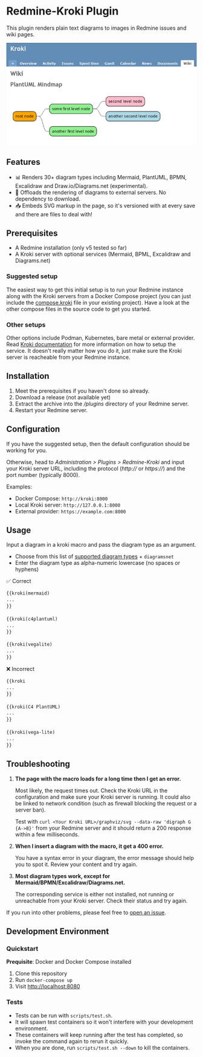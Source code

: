 # Redmine-Kroki Plugin

This plugin renders plain text diagrams to images in Redmine issues and
wiki pages.

![PlantUML Mindmap Example](doc/img/wiki-plantuml_mindmap.png)

## Features

* 📊 Renders 30+ diagram types including Mermaid, PlantUML, BPMN, Excalidraw and
  Draw.io/Diagrams.net (experimental).
* 🚀 Offloads the rendering of diagrams to external servers. No dependency
to download.
* 📥 Embeds SVG markup in the page, so it's versioned with at every save and
  there are files to deal with!

## Prerequisites

* A Redmine installation (only v5 tested so far)
* A Kroki server with optional services (Mermaid, BPML, Excalidraw and
  Diagrams.net)

### Suggested setup

The easiest way to get this initial setup is to run your Redmine instance along
with the Kroki servers from a Docker Compose project (you can just include the
[compose.kroki](compose.kroki.yml) file in your existing project). Have
a look at the other compose files in the source code to get you started.

### Other setups

Other options include Podman, Kubernetes, bare metal or external provider. Read
[Kroki documentation](https://docs.kroki.io/kroki/setup/install/) for more
information on how to setup the service. It doesn't really matter how you do it,
just make sure the Kroki server is reacheable from your Redmine instance.

## Installation

1. Meet the prerequisites if you haven't done so already.
1. Download a release (not available yet)
1. Extract the archive into the _/plugins_ directory of your Redmine server.
1. Restart your Redmine server.

## Configuration

If you have the suggested setup, then the default configuration should be
working for you.

Otherwise, head to _Administration > Plugins > Redmine-Kroki_ and input your
Kroki server URL, including the protocol (_http://_ or _https://_) and the port
number (typically 8000).

   Examples:

* Docker Compose: `http://kroki:8000`
* Local Kroki server: `http://127.0.0.1:8000`
* External provider: `https://example.com:8000`

## Usage

Input a diagram in a kroki macro and pass the diagram type as an argument.

* Choose from this list of [supported diagram types](https://kroki.io/#support)
  \+ `diagramsnet`
* Enter the diagram type as alpha-numeric lowercase (no spaces or hyphens)

✅ Correct

```markdown
{{kroki(mermaid)
...
}}

{{kroki(c4plantuml)
...
}}

{{kroki(vegalite)
...
}}
```

❌ Incorrect

```markdown
{{kroki
...
}}

{{kroki(C4 PlantUML)
...
}}

{{kroki(vega-lite)
...
}}
```

## Troubleshooting

1. **The page with the macro loads for a long time then I get an
   error.**

   Most likely, the request times out. Check the Kroki URL in the configuration
   and make sure your Kroki server is running. It could also be linked to
   network condition (such as firewall blocking the request or a server ban).

   Test with `curl <Your Kroki URL>/graphviz/svg --data-raw 'digraph G {A->B}'`
   from your Redmine server and it should return a 200 response within a few
   milliseconds.

1. **When I insert a diagram with the macro, it get a 400 error.**

   You have a syntax error in your diagram, the error message should help you
   to spot it. Review your content and try again.

1. **Most diagram types work, except for
   Mermaid/BPMN/Excalidraw/Diagrams.net.**

   The corresponding service is either not installed, not running or unreachable
   from your Kroki server. Check their status and try again.

If you run into other problems, please feel free to [open an issue](issues).

## Development Environment

### Quickstart

**Prequisite**: Docker and Docker Compose installed

1. Clone this repository
2. Run `docker-compose up`
3. Visit <http://localhost:8080>

### Tests

* Tests can be run with `scripts/test.sh`.
* It will spawn test containers so it won't interfere with your development
  environment.
* These containers will keep running after the test has completed, so invoke
  the command again to rerun it quickly.
* When you are done, run `scripts/test.sh --down` to kill the containers.
